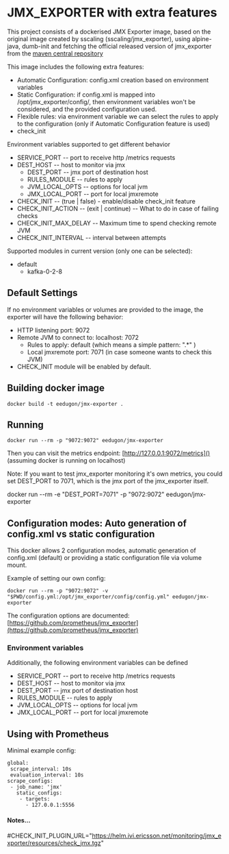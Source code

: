 # JMX_EXPORTER with extra features

This project consists of a dockerised JMX Exporter image, based on the original image created by sscaling (sscaling/jmx_exporter), using alpine-java, dumb-init and fetching the official released version of jmx_exporter from the [maven central repository](https://repo1.maven.org/maven2/io/prometheus/jmx/jmx_prometheus_httpserver/)

This image includes the following extra features:

  * Automatic Configuration: config.xml creation based on environment variables
  * Static Configuration: if config.xml is mapped into /opt/jmx_exporter/config/, then environment variables won't be considered, and the provided configuration used.
  * Flexible rules: via environment variable we can select the rules to apply to the configuration (only if Automatic Configuration feature is used)
  * check_init

Environment variables supported to get different behavior

  * SERVICE_PORT -- port to receive http /metrics requests
  * DEST_HOST -- host to monitor via jmx
	* DEST_PORT -- jmx port of destination host
	* RULES_MODULE -- rules to apply
	* JVM_LOCAL_OPTS -- options for local jvm
	* JMX_LOCAL_PORT -- port for local jmxremote
  * CHECK_INIT -- (true | false) - enable/disable check_init feature
  * CHECK_INIT_ACTION -- (exit | continue) -- What to do in case of failing checks
  * CHECK_INIT_MAX_DELAY --  Maximum time to spend checking remote JVM
  * CHECK_INIT_INTERVAL -- interval between attempts

Supported modules in current version (only one can be selected):
  * default
	* kafka-0-2-8

## Default Settings

If no environment variables or volumes are provided to the image, the exporter will have the following behavior:

  * HTTP listening port: 9072
  * Remote JVM to connect to: localhost: 7072
	* Rules to apply: default (which means a simple pattern: ".\*" )
	* Local jmxremote port: 7071 (in case someone wants to check this JVM)
  * CHECK_INIT module will be enabled by default.

## Building docker image

	docker build -t eedugon/jmx-exporter .

## Running

	docker run --rm -p "9072:9072" eedugon/jmx-exporter

Then you can visit the metrics endpoint: [http://127.0.0.1:9072/metrics]() (assuming docker is running on localhost)

Note: If you want to test jmx_exporter monitoring it's own metrics, you could set DEST_PORT to 7071, which is the jmx port of the jmx_exporter itself.

  docker run --rm -e "DEST_PORT=7071" -p "9072:9072" eedugon/jmx-exporter


## Configuration modes: Auto generation of config.xml vs static configuration

This docker allows 2 configuration modes, automatic generation of config.xml (default) or providing a static configuration file via volume mount.

Example of setting our own config:

	docker run --rm -p "9072:9072" -v "$PWD/config.yml:/opt/jmx_exporter/config/config.yml" eedugon/jmx-exporter

The configuration options are documented: [https://github.com/prometheus/jmx_exporter](https://github.com/prometheus/jmx_exporter)

### Environment variables

Additionally, the following environment variables can be defined

* SERVICE_PORT -- port to receive http /metrics requests
* DEST_HOST -- host to monitor via jmx
* DEST_PORT -- jmx port of destination host
* RULES_MODULE -- rules to apply
* JVM_LOCAL_OPTS -- options for local jvm
* JMX_LOCAL_PORT -- port for local jmxremote

## Using with Prometheus

Minimal example config:

	global:
	 scrape_interval: 10s
	 evaluation_interval: 10s
	scrape_configs:
	 - job_name: 'jmx'
	   static_configs:
	    - targets:
	      - 127.0.0.1:5556

#### Notes...
#CHECK_INIT_PLUGIN_URL="https://helm.ivi.ericsson.net/monitoring/jmx_exporter/resources/check_jmx.tgz"
